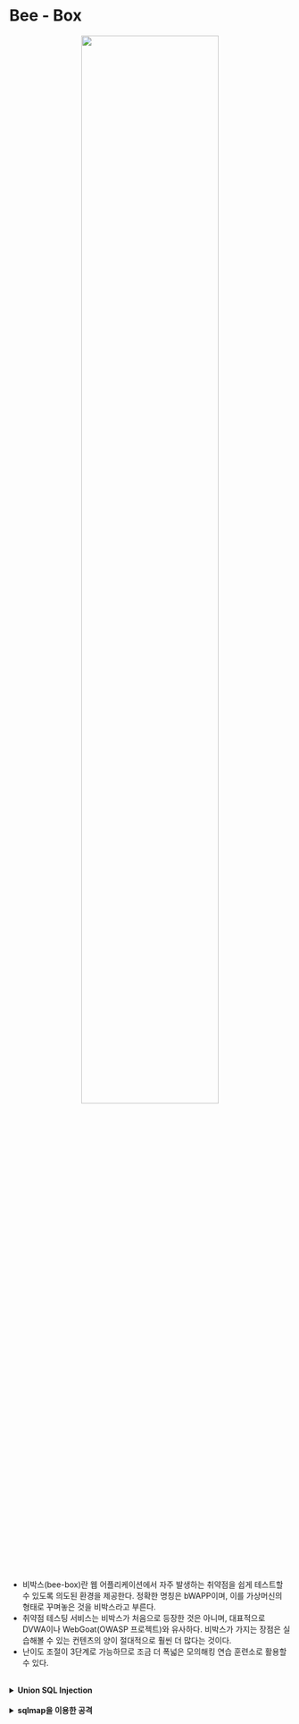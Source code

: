 

# Bee - Box

<center><img src = "https://user-images.githubusercontent.com/76420201/106377985-3783a600-63e4-11eb-924e-731743774575.jpg" width = "70%"></center>
<br>

- 비박스(bee-box)란 웹 어플리케이션에서 자주 발생하는 취약점을 쉽게 테스트할 수 있도록 의도된 환경을 제공한다. 정확한 명칭은 bWAPP이며, 이를 가상머신의 형태로 꾸며놓은 것을 비박스라고 부른다. 
- 취약점 테스팅 서비스는 비박스가 처음으로 등장한 것은 아니며, 대표적으로 DVWA이나 WebGoat(OWASP 프로젝트)와 유사하다. 비박스가 가지는 장점은 실습해볼 수 있는 컨텐츠의 양이 절대적으로 훨씬 더 많다는 것이다. 
- 난이도 조절이 3단계로 가능하므로 조금 더 폭넓은 모의해킹 연습 훈련소로 활용할 수 있다.

<br>

<details markdown="1">
<summary><b>Union SQL Injection</b></summary>
<br>   

```
bWQPP -> SQL Injection(GET/Search)

ID : bee
PW : bug
level : Low

문제: 해당 사이트에서 사용자 정보(이름, 아이디, 패스워드 등)를 탈취하기 
```

---

**Step 1. 기본 동작을 유추**

해당 페이지는 영화 제목을 검색하는 페이지기 때문에 **DB에서 사용자 입력을 키워드로 조회한 결과**를 보여준다.

<center><img src = "https://user-images.githubusercontent.com/76420201/106378432-1c1a9a00-63e8-11eb-924b-c9bdac4f8bfd.gif"></center>

서버 내부 처리(추측)<br>
`select * from movies where title like '%man%'`

---

**Step 2. 인젝션 가능 여부를 확인**

검색란에 작은따옴표`'`를 입력하여 SQL 인젝션이 가능한지 알아본다. 변수에 SQL 인젝션 취약점이 존재하는 경우 SQL오류 메시지를 출력한다.<br>
작은따옴표`'`를 입력하는 이유는 DB에서 `'`로 문자 데이터를 구분하기 때문이다. 따라서 취약점이 존재할 때 `'`를 입력하면 웹 서버에서 DB서버에 질의하는 쿼리에 문법 오류가 발생한다.

서버 내부 처리(추측)<br>
`SELECT * FROM moview WEHRE LIKE ' %man'% '`

<center><img src= "https://user-images.githubusercontent.com/76420201/106378433-1d4bc700-63e8-11eb-960d-4bd979b6dc9b.gif"></center>

오류 메시지에는 DB 서버가 포함되는데, DB서버 종류의 따라 SQL 구문이 다르기 때문에 가장먼서 서버 정보를 확인한다. 오류 메시지를 확인해 보면 해당 DB 서버는 MySQL이라는 정보를 출력하고 있다.

---

**Step 3. UNION 구문을 이용해서 데이터 출력 개수와 위치를 확인**

`or 1=1`이라는 쿼리는 앞 쿼리의 내용과는 상관없이 항상 참이라는 결과를 만드는 쿼리이다. 이 쿼리를 통해서 **어떤 주석 문자를 사용하는지 알아본다**. 맨 마지막에 주석 문자를 붙여주면서 기존 코드의 뒷부분을 주석 처리한다. 

MySQL주석 문자는 `#` 또는 `--`을 사용한다. 따라서 두가지 쿼리를 입력해봐야 한다.
1. `' or 1=1--`
2. `' or 1=1#` 

<center><img src = "https://user-images.githubusercontent.com/76420201/106378861-50dc2080-63eb-11eb-9e03-29994b7f91b3.gif" width = "70%"></center>

첫번째 쿼리에서는 에러가 나고 두번째 쿼리에서 정상적으로 결과가 출력되는걸 확인할 수 있다.

더 자세한 정보를 알아내기 위하여 UNION SELECT 구문을 사용한다. UNION은 SELECT 문이 둘 이상일 때 이를 결합하여 결과를 하나로 반환한다.

두 쿼리의 결과를 하나의 테이블로 합치기 때문에 UNION 구문을 사용하려면 이전 쿼리에서 사용하는 **SELECT 문의 칼럼 수를 일치** 시켜줘야 한다. 칼럼의 수가 일치하지 않는경우 오류 메시지가 나오고, 오류 메시지가 나오지 않을 때까지 칼럼 수를 늘려가며 확인한다.

`' UNION SELECT  1,2,3,4,5#`

<center><img src = "https://user-images.githubusercontent.com/76420201/106379433-59cef100-63ef-11eb-8937-fc0ad93e4445.gif"></center>
<br>

`' UNION SELECT  1,2,3,4,5,6,7#`<br>
칼럼수가 7개가 될 때 정상적으로 결과를 출력한다. 또한 `1,2,3,4,5,6,7`로 입력 하였을때 `2, 3, 5, 4`칼럼의 값만 출력되는 것을 확인할 수 있다.

<center><img src = "https://user-images.githubusercontent.com/76420201/106379432-589dc400-63ef-11eb-8b33-ee22c1813be0.gif" width = "70%"></center>

---

**Step 4. UNION 구문을 이용해서 데이터베이스 정보를 조회**

MySQL 버전을 확인하기 위해서 시스템 변수나 시스템 함수를 활용하여 쿼리를 입력한다.

`' UNION SELECT 1, @@version, 3, 4, 5, 6, 7#`

<center><img src = "https://user-images.githubusercontent.com/76420201/106381745-52fbaa80-63fe-11eb-9503-cf5ac7de52d3.gif" width = "70%"></center>

- SQL 인젝션으로 데이터베이서의 정보를 파악할 수 있는 변수와 함수

| 시스템 변수 및 함수 | 설명 |
|-------------------|------|
| databases() | 데이터베이스 명을 알려주는 함수|
| user() | 현자 사용자의 아이디 |
| system_user() | 최고 권한 사용자의 아이디 |
| @\@version | 데이터베이스 서버의 버전 |
| @\@datadir | 데이터베이스 서버가 존재하는 디렉터리 |

---

**Step 5. DB 정보 확인**

[https://dev.mysql.com/doc/refman/8.0/en/information-schema-schemata-table.html](https://dev.mysql.com/doc/refman/8.0/en/information-schema-schemata-table.html)

<center><img src = "https://user-images.githubusercontent.com/76420201/106382105-bbe42200-6400-11eb-8b4d-8e071a2982ec.gif" width = "90%"></center>

MySQL 공식 문서를 참고해보면 information_schema.schemata은 데이터베이스들의 정보를 제공해줍니다. 그중 SCEMA_NAME이라는 컬럼은 sechema의 name값을 가지고 있다는 것을 알 수 있습니다.

<br>

`' UNION SELECT 1,SCHEMA_NAME, 3, 4, 5, 6, 7 from information_schema.schemata#`

<center><img src = "https://user-images.githubusercontent.com/76420201/106382185-580e2900-6401-11eb-81a5-717b3f4dcded.gif"></center>


</details>

<br>

<details markdown="1">
<summary><b>sqlmap을 이용한 공격
</b></summary>
<br>   

</details>